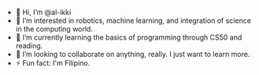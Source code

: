 - 👋 Hi, I’m @al-ikki
- 👀 I’m interested in robotics, machine learning, and integration of science in the computing world.
- 🌱 I’m currently learning the basics of programming through CS50 and reading. 
- 💞️ I’m looking to collaborate on anything, really. I just want to learn more. 
- ⚡ Fun fact: I'm Filipino. 

<!---
al-manikis/al-manikis is a ✨ special ✨ repository because its `README.md` (this file) appears on your GitHub profile.
You can click the Preview link to take a look at your changes.
--->

